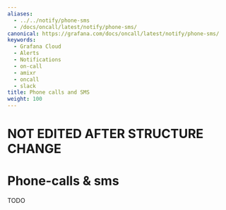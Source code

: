 ```yaml
---
aliases:
  - ../../notify/phone-sms
  - /docs/oncall/latest/notify/phone-sms/
canonical: https://grafana.com/docs/oncall/latest/notify/phone-sms/
keywords:
  - Grafana Cloud
  - Alerts
  - Notifications
  - on-call
  - amixr
  - oncall
  - slack
title: Phone calls and SMS
weight: 100
---
```


# NOT EDITED AFTER STRUCTURE CHANGE

# Phone-calls & sms

TODO
